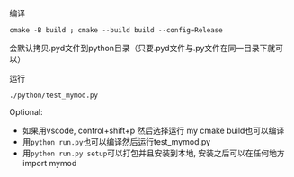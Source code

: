 编译
```
cmake -B build ; cmake --build build --config=Release
```
会默认拷贝.pyd文件到python目录（只要.pyd文件与.py文件在同一目录下就可以）


运行
```
./python/test_mymod.py
```

Optional:
- 如果用vscode, control+shift+p 然后选择运行 my cmake build也可以编译
- 用`python run.py`也可以编译然后运行test_mymod.py
- 用`python run.py setup`可以打包并且安装到本地, 安装之后可以在任何地方import mymod
